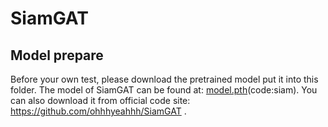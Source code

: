 # SiamGAT

## Model prepare

Before your own test, please download the pretrained model put it into this folder.
The model of SiamGAT can be found at: [model.pth](https://pan.baidu.com/s/1EqBAqX_0tA_OaL--eRLHgQ?pwd=siam)(code:siam).
You can also download it from official code site: https://github.com/ohhhyeahhh/SiamGAT .
